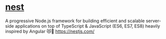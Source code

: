 # [nest](https://github.com/nestjs/nest)

A progressive Node.js framework for building efficient and scalable server-side applications on top of TypeScript & JavaScript (ES6, ES7, ES8) heavily inspired by Angular 😻🚀 <https://nestjs.com/>
